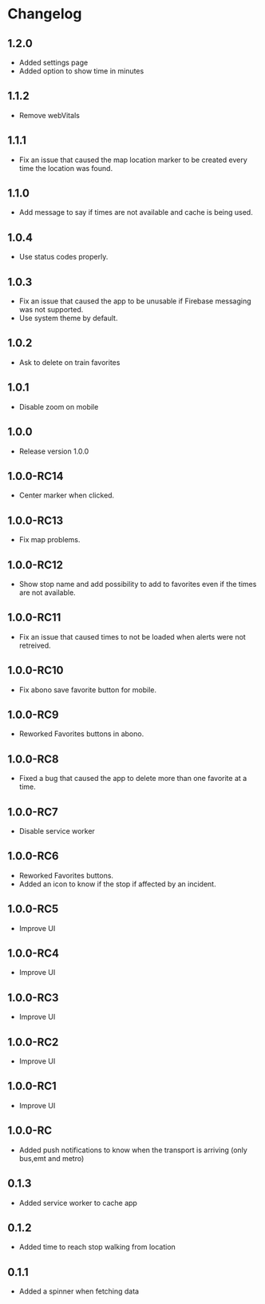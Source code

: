 # Changelog

## 1.2.0
- Added settings page
- Added option to show time in minutes
## 1.1.2
- Remove webVitals

## 1.1.1
- Fix an issue that caused the map location marker to be created every time the location was found.

## 1.1.0
- Add message to say if times are not available and cache is being used.

## 1.0.4
- Use status codes properly.

## 1.0.3
- Fix an issue that caused the app to be unusable if Firebase messaging was not supported.
- Use system theme by default.

## 1.0.2
- Ask to delete on train favorites

## 1.0.1
- Disable zoom on mobile

## 1.0.0
- Release version 1.0.0

## 1.0.0-RC14
- Center marker when clicked.

## 1.0.0-RC13
- Fix map problems.

## 1.0.0-RC12
- Show stop name and add possibility to add to favorites even if the times are not available.

## 1.0.0-RC11
- Fix an issue that caused times to not be loaded when alerts were not retreived.

## 1.0.0-RC10
- Fix abono save favorite button for mobile.

## 1.0.0-RC9
- Reworked Favorites buttons in abono.

## 1.0.0-RC8
- Fixed a bug that caused the app to delete more than one favorite at a time.

## 1.0.0-RC7
- Disable service worker

## 1.0.0-RC6
- Reworked Favorites buttons.
- Added an icon to know if the stop if affected by an incident.

## 1.0.0-RC5
- Improve UI

## 1.0.0-RC4
- Improve UI

## 1.0.0-RC3
- Improve UI

## 1.0.0-RC2
- Improve UI

## 1.0.0-RC1
- Improve UI

## 1.0.0-RC
- Added push notifications to know when the transport is arriving (only bus,emt and metro)

## 0.1.3
- Added service worker to cache app

## 0.1.2
- Added time to reach stop walking from location

## 0.1.1
- Added a spinner when fetching data